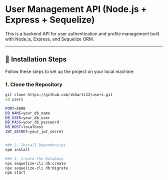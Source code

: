 # User Management API (Node.js + Express + Sequelize)

This is a backend API for user authentication and profile management built with Node.js, Express, and Sequelize ORM.

---

## 🚀 Installation Steps

Follow these steps to set up the project on your local machine:

### 1. Clone the Repository
```bash
git clone https://github.com/ibharti12/users.git
cd users

PORT=5000
DB_NAME=your_db_name
DB_USER=your_db_user
DB_PASS=your_db_password
DB_HOST=localhost
JWT_SECRET=your_jwt_secret


### 2. Install Dependencies
npm install

### 3. Create the Database
npx sequelize-cli db:create
npx sequelize-cli db:migrate
npm start


